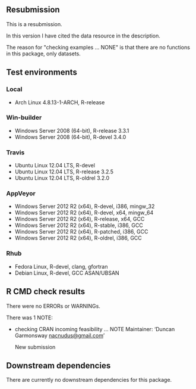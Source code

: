 ## Resubmission
This is a resubmission.

In this version I have cited the data resource in the
description.

The reason for "checking examples ...  NONE" is that there are no functions in
this package, only datasets.

## Test environments

### Local
* Arch Linux 4.8.13-1-ARCH, R-release

### Win-builder
* Windows Server 2008 (64-bit), R-release 3.3.1
* Windows Server 2008 (64-bit), R-devel 3.4.0

### Travis
* Ubuntu Linux 12.04 LTS, R-devel
* Ubuntu Linux 12.04 LTS, R-release 3.2.5
* Ubuntu Linux 12.04 LTS, R-oldrel 3.2.0

### AppVeyor
* Windows Server 2012 R2 (x64), R-devel, i386, mingw_32
* Windows Server 2012 R2 (x64), R-devel, x64, mingw_64
* Windows Server 2012 R2 (x64), R-release, x64, GCC
* Windows Server 2012 R2 (x64), R-stable, i386, GCC
* Windows Server 2012 R2 (x64), R-patched, i386, GCC
* Windows Server 2012 R2 (x64), R-oldrel, i386, GCC

### Rhub
* Fedora Linux, R-devel, clang, gfortran
* Debian Linux, R-devel, GCC ASAN/UBSAN

## R CMD check results
There were no ERRORs or WARNINGs.

There was 1 NOTE:

* checking CRAN incoming feasibility ... NOTE
  Maintainer: ‘Duncan Garmonsway <nacnudus@gmail.com>’

  New submission

## Downstream dependencies
There are currently no downstream dependencies for this package.
